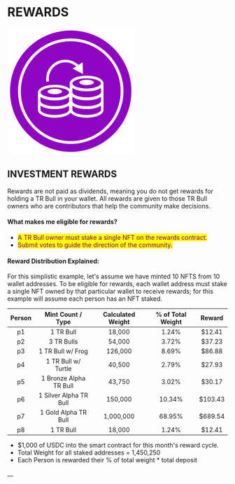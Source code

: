 # REWARDS

![](<../../../.gitbook/assets/Compounding Illustration.svg>)&#x20;



## INVESTMENT REWARDS

Rewards are not paid as dividends, meaning you do not get rewards for holding a TR Bull in your wallet. All rewards are given to those TR Bull owners who are contributors that help the community make decisions.&#x20;

#### What makes me eligible for rewards?&#x20;

* <mark style="color:purple;">A TR Bull owner must stake a single NFT on the rewards contract.</mark>
* <mark style="color:purple;">Submit votes to guide the direction of the community.</mark>&#x20;



#### Reward Distribution Explained:

For this simplistic example, let's assume we have minted 10 NFTS from 10 wallet addresses. To be eligible for rewards, each wallet address must stake a single NFT owned by that particular wallet to receive rewards; for this example will assume each person has an NFT staked.

| Person |    Mint Count / Type   | Calculated Weight | % of Total Weight |  Reward |
| :----: | :--------------------: | :---------------: | :---------------: | :-----: |
|   p1   |        1 TR Bull       |       18,000      |       1.24%       |  $12.41 |
|   p2   |       3 TR Bulls       |       54,000      |       3.72%       |  $37.23 |
|   p3   |    1 TR Bull w/ Frog   |      126,000      |       8.69%       |  $86.88 |
|   p4   |   1 TR Bull w/ Turtle  |       40,500      |       2.79%       |  $27.93 |
|   p5   | 1 Bronze Alpha TR Bull |       43,750      |       3.02%       |  $30.17 |
|   p6   | 1 Silver Alpha TR Bull |      150,000      |       10.34%      | $103.43 |
|   p7   |  1 Gold Alpha TR Bull  |     1,000,000     |       68.95%      | $689.54 |
|   p8   |        1 TR Bull       |       18,000      |       1.24%       |  $12.41 |

&#x20;

* $1,000 of USDC into the smart contract for this month's reward cycle.
* Total Weight for all staked addresses = 1,450,250
* Each Person is rewarded their % of total weight \* total deposit&#x20;

&#x20;__&#x20;
